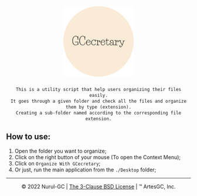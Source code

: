 <div align="center">

# <img alt="gcecretary-icon" height="192" src="./g8y/favicon/favicon-512x512.png" width="192"/>


    This is a utility script that help users organizing their files easily.
    It goes through a given folder and check all the files and organize them by type (extension).
    Creating a sub-folder named according to the corresponding file extension.

</div>

## How to use:

1. Open the folder you want to organize;
2. Click on the right button of your mouse (To open the Context Menu);
3. Click on `Organize With GCecretary`;
4. Or just, run the main application from the `./Desktop` folder;

---

<div align="center">

&copy; 2022 Nurul-GC |
[The 3-Clause BSD License](./LICENSE) |
&trade; ArtesGC, Inc.

</div>

